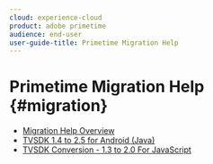 ```yaml
---
cloud: experience-cloud
product: adobe primetime
audience: end-user
user-guide-title: Primetime Migration Help
---
```


# Primetime Migration Help {#migration}

+ [Migration Help Overview](home.md)
+ [TVSDK 1.4 to 2.5 for Android (Java)](tvsdk-14-25-android.md)
+ [TVSDK Conversion - 1.3 to 2.0 For JavaScript](tvsdk-13-to-20-for-javascript.md)

